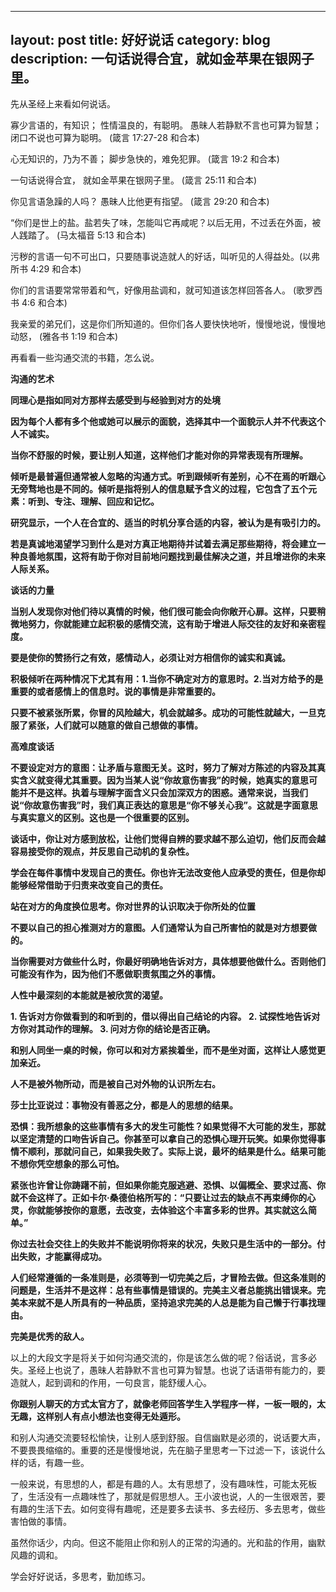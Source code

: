 
---
layout:     post
title:      好好说话
category: blog
description: 一句话说得合宜，就如金苹果在银网子里。
---

先从圣经上来看如何说话。


寡少言语的，有知识；
性情温良的，有聪明。
愚昧人若静默不言也可算为智慧；
闭口不说也可算为聪明。
(箴言 17:27-28 和合本)


心无知识的，乃为不善；
脚步急快的，难免犯罪。
(箴言 19:2 和合本)

一句话说得合宜，
就如金苹果在银网子里。
(箴言 25:11 和合本)

你见言语急躁的人吗？
愚昧人比他更有指望。
(箴言 29:20 和合本)

“你们是世上的盐。盐若失了味，怎能叫它再咸呢？以后无用，不过丢在外面，被人践踏了。  (马太福音 5:13 和合本)

污秽的言语一句不可出口，只要随事说造就人的好话，叫听见的人得益处。(以弗所书 4:29 和合本)

你们的言语要常常带着和气，好像用盐调和，就可知道该怎样回答各人。 (歌罗西书 4:6 和合本)

我亲爱的弟兄们，这是你们所知道的。但你们各人要快快地听，慢慢地说，慢慢地动怒，  (雅各书 1:19 和合本)

再看看一些沟通交流的书籍，怎么说。

**沟通的艺术**

**同理心是指如同对方那样去感受到与经验到对方的处境**

**因为每个人都有多个他或她可以展示的面貌，选择其中一个面貌示人并不代表这个人不诚实。**

**当你不舒服的时候，要让别人知道，这样他们才能对你的异常表现有所理解。**

**倾听是最普遍但通常被人忽略的沟通方式。听到跟倾听有差别，心不在焉的听跟心无旁骛地也是不同的。倾听是指将别人的信息赋予含义的过程，它包含了五个元素：听到、专注、理解、回应和记忆。**

**研究显示，一个人在合宜的、适当的时机分享合适的内容，被认为是有吸引力的。**

**若是真诚地渴望学习到什么是对方真正地期待并试着去满足那些期待，将会建立一种良善地氛围，这将有助于你对目前地问题找到最佳解决之道，并且增进你的未来人际关系。**

**谈话的力量**

**当别人发现你对他们待以真情的时候，他们很可能会向你敞开心扉。这样，只要稍微地努力，你就能建立起积极的感情交流，这有助于增进人际交往的友好和亲密程度。**

**要是使你的赞扬行之有效，感情动人，必须让对方相信你的诚实和真诚。**

**积极倾听在两种情况下尤其有用：1.当你不确定对方的意思时。2.当对方给予的是重要的或者感情上的信息时。说的事情是非常重要的。**

**只要不被紧张所累，你冒的风险越大，机会就越多。成功的可能性就越大，一旦克服了紧张，人们就可以随意的做自己想做的事情。**

**高难度谈话**

**不要设定对方的意图：让矛盾与意图无关。这时，努力了解对方陈述的内容及其真实含义就变得尤其重要。因为当某人说“你故意伤害我”的时候，她真实的意思可能并不是这样。执着与理解字面含义只会加深双方的困惑。通常来说，当我们说“你故意伤害我”时，我们真正表达的意思是“你不够关心我”。这就是字面意思与真实意义的区别。这也是一个很重要的区别。**

**谈话中，你让对方感到放松，让他们觉得自辨的要求越不那么迫切，他们反而会越容易接受你的观点，并反思自己动机的复杂性。**

**学会在每件事情中发现自己的责任。你也许无法改变他人应承受的责任，但是你却能够经常借助于归责来改变自己的责任。**

**站在对方的角度换位思考。你对世界的认识取决于你所处的位置**

**不要以自己的担心推测对方的意图。人们通常认为自己所害怕的就是对方想要做的。**

**当你需要对方做些什么时，你最好明确地告诉对方，具体想要他做什么。否则他们可能没有作为，因为他们不愿做职责氛围之外的事情。**

**人性中最深刻的本能就是被欣赏的渴望。**

 **1. 告诉对方你做看到的和听到的，借以得出自己结论的内容。
 2. 试探性地告诉对方你对其动作的理解。
 3. 问对方你的结论是否正确。**


**和别人同坐一桌的时候，你可以和对方紧挨着坐，而不是坐对面，这样让人感觉更加亲近。**

**人不是被外物所动，而是被自己对外物的认识所左右。**

**莎士比亚说过：事物没有善恶之分，都是人的思想的结果。**


**恐惧：我所想象的这些事情有多大的发生可能性？如果觉得不大可能的发生，那就以坚定清楚的口吻告诉自己。你甚至可以拿自己的恐惧心理开玩笑。如果你觉得事情不顺利，那就问自己，如果我失败了。实际上说，最坏的结果是什么。结果可能不想你凭空想象的那么可怕。**

**紧张也许曾让你踌躇不前，但如果你能克服逃避、恐惧、以偏概全、要求过高、你就不会这样了。正如卡尔·桑德伯格所写的：“只要让过去的缺点不再束缚你的心灵，你就能够按你的意愿，去改变，去体验这个丰富多彩的世界。其实就这么简单。”**

**你过去社会交往上的失败并不能说明你将来的状况，失败只是生活中的一部分。付出失败，才能赢得成功。**

**人们经常遵循的一条准则是，必须等到一切完美之后，才冒险去做。但这条准则的问题是，生活并不是这样：总有些事情是错误的。完美主义者总能挑出错误来。完美本来就不是人所具有的一种品质，坚持追求完美的人总是能为自己懒于行事找理由。**

**完美是优秀的敌人。**

以上的大段文字是将关于如何沟通交流的，你是该怎么做的呢？俗话说，言多必失。圣经上也说了，愚昧人若静默不言也可算为智慧。也说了话语带有能力的，要造就人，起到调和的作用，一句良言，能舒缓人心。

**你跟别人聊天的方式太官方了，就像老师回答学生入学程序一样，一板一眼的，太无趣，这样别人有点小想法也变得无处遁形。**

和别人沟通交流要轻松愉快，让别人感到舒服。自信幽默是必须的，说话要大声，不要畏畏缩缩的。重要的还是慢慢地说，先在脑子里思考一下过滤一下，该说什么样的话，有趣一些。

一般来说，有思想的人，都是有趣的人。太有思想了，没有趣味性，可能太死板了，生活没有一点趣味性了，那就是假思想人。王小波也说，人的一生很艰苦，要有趣的生活下去。如何变得有趣呢，还是要多去读书、多去经历、多去思考，做些害怕做的事情。

虽然你话少，内向。但这不能阻止你和别人的正常的沟通的。光和盐的作用，幽默风趣的调和。

学会好好说话，多思考，勤加练习。
